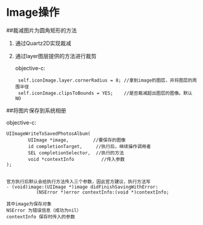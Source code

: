 # Image操作

<!-- create time: 2014-10-16 23:55:52  -->

##裁减图片为圆角矩形的方法

 1. 通过Quartz2D实现裁减
 2. 通过layer图层提供的方法进行裁剪
     
     objective-c:
     
         self.iconImage.layer.cornerRadius = 8; //拿到image的图层，并将图层的周围半径
         self.iconImage.clipsToBounds = YES;    //是否裁减超出图层的图像。默认NO
         
         
         
         
##将图片保存到系统相册

   objective-c:
   
    UIImageWriteToSavedPhotosAlbum(
            UIImage *image,         //要保存的图像
            id completionTarget,     //执行后，继续操作调用者
            SEL completionSelector,  //执行的方法
            void *contextInfo          //传入参数
    );
    
    
    官方执行后默认会给执行方法传入三个参数，因此官方建议，执行方法写
    - (void)image:(UIImage *)image didFinishSavingWithError:
               (NSError *)error contextInfo:(void *)contextInfo;
    
    其中image为保存对象
    NSError 为错误信息（成功为nil）
    contextInfo 保存时传入的参数